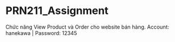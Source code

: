 # PRN211_Assignment
Chức năng View Product và Order cho website bán hàng.
Account: hanekawa | Password: 12345
